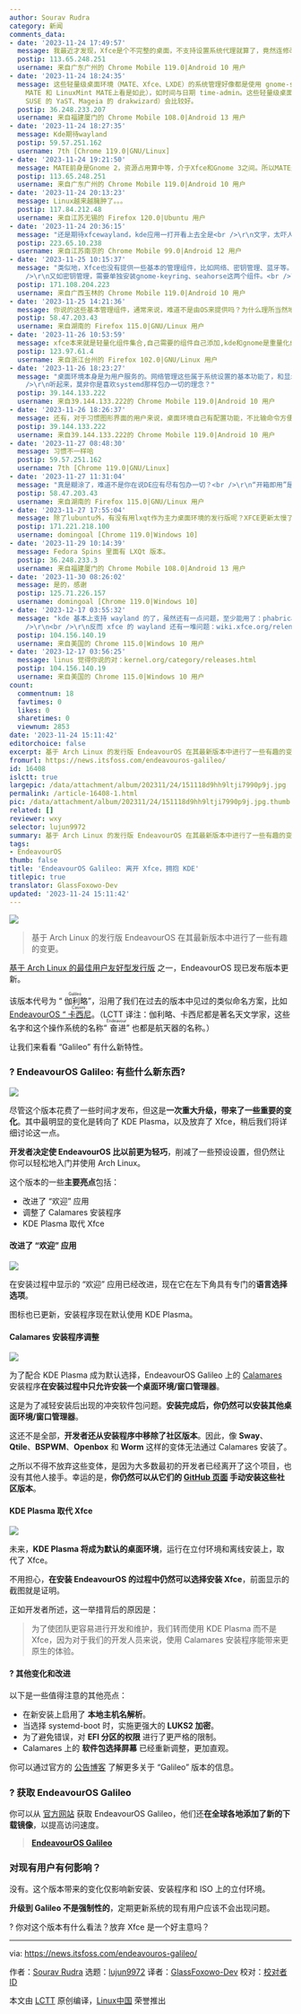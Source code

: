 ```yaml
---
author: Sourav Rudra
category: 新闻
comments_data:
- date: '2023-11-24 17:49:57'
  message: 我最近才发现，Xfce是个不完整的桌面，不支持设置系统代理就算了，竟然连修改时间都不支持。当然，对于熟悉命令行的人不是问题，但是对那些新手和偏爱图形界面的人就很麻烦了。可能LXDE/LXQT也不支持这两个功能吧，我不确定。
  postip: 113.65.248.251
  username: 来自广东广州的 Chrome Mobile 119.0|Android 10 用户
- date: '2023-11-24 18:24:35'
  message: 这些轻量级桌面环境（MATE、Xfce、LXDE）的系统管理好像都是使用 gnome-system-tools 提供的工具（至少我在 Ubuntu
    MATE 和 LinuxMint MATE上看是如此），如时间与日期 time-admin。这些轻量级桌面环境配合一个功能比较强大的图形化系统管理工具（如
    SUSE 的 YaST、Mageia 的 drakwizard）会比较好。
  postip: 36.248.233.207
  username: 来自福建厦门的 Chrome Mobile 108.0|Android 13 用户
- date: '2023-11-24 18:27:35'
  message: Kde期待wayland
  postip: 59.57.251.162
  username: 7th [Chrome 119.0|GNU/Linux]
- date: '2023-11-24 19:21:50'
  message: MATE前身是Gnome 2，资源占用算中等，介于Xfce和Gnome 3之间。所以MATE是完整的桌面，支持设置系统代理和在设置中修改时间。
  postip: 113.65.248.251
  username: 来自广东广州的 Chrome Mobile 119.0|Android 10 用户
- date: '2023-11-24 20:13:23'
  message: Linux越来越臃肿了。。。
  postip: 117.84.212.48
  username: 来自江苏无锡的 Firefox 120.0|Ubuntu 用户
- date: '2023-11-24 20:36:15'
  message: "还是期待xfcewayland，kde应用一打开看上去全是<br />\r\n文字，太吓人了，哈哈哈?。"
  postip: 223.65.10.238
  username: 来自江苏南京的 Chrome Mobile 99.0|Android 12 用户
- date: '2023-11-25 10:15:37'
  message: "类似地，Xfce也没有提供一些基本的管理组件，比如网络、密钥管理、蓝牙等。它们需要依赖第三方组件。<br />\r\n比如网络管理，还得使用第三方的network-connection-editor，以及network-manager-applet。有时容易误以为它们是Xfce的标配，其实不然。<br
    />\r\n又如密钥管理，需要单独安装gnome-keyring、seahorse这两个组件。<br />\r\n有些发行版如Manjaro默认都安装了，但是对于新手来说，如果对此不了解，也会带来麻烦。而且上述软件包有时互不依赖，容易漏装，造成功能缺失。我自己当时从KDE切换到Xfce，折腾了好一阵子。"
  postip: 171.108.204.223
  username: 来自广西玉林的 Chrome Mobile 119.0|Android 10 用户
- date: '2023-11-25 14:21:36'
  message: 你说的这些基本管理组件，通常来说，难道不是由OS来提供吗？为什么理所当然地在一个DE里要求它们？
  postip: 58.47.203.43
  username: 来自湖南的 Firefox 115.0|GNU/Linux 用户
- date: '2023-11-26 10:53:59'
  message: xfce本来就是轻量化组件集合,自己需要的组件自己添加,kde和gnome是重量化桌面,定位不一样,看自己需要,适合自己的就好!!
  postip: 123.97.61.4
  username: 来自浙江台州的 Firefox 102.0|GNU/Linux 用户
- date: '2023-11-26 18:23:27'
  message: "桌面环境本身是为用户服务的。网络管理这些属于系统设置的基本功能了，和显示设置、窗管设置一样基础。为什么不能要求？<br />\r\n<br
    />\r\n听起来，莫非你是喜欢systemd那样包办一切的理念？"
  postip: 39.144.133.222
  username: 来自39.144.133.222的 Chrome Mobile 119.0|Android 10 用户
- date: '2023-11-26 18:26:37'
  message: 还有，对于习惯图形界面的用户来说，桌面环境自己有配置功能，不比输命令方便？再说了，桌面环境提供的基本管理组件，你不喜欢，你还可以换。
  postip: 39.144.133.222
  username: 来自39.144.133.222的 Chrome Mobile 119.0|Android 10 用户
- date: '2023-11-27 08:48:30'
  message: 习惯不一样哈
  postip: 59.57.251.162
  username: 7th [Chrome 119.0|GNU/Linux]
- date: '2023-11-27 11:31:04'
  message: "真是糊涂了，难道不是你在说DE应有尽有包办一切？<br />\r\n“开箱即用”是一种发行版特征，这既包含了DE的特性，也包含内核驱动的针对优化以及其他重要开源项目的集成，普通用户只看得到桌面环境，并不意味着他点开的每一个出厂程序都应该来自桌面环境本身。"
  postip: 58.47.203.43
  username: 来自湖南的 Firefox 115.0|GNU/Linux 用户
- date: '2023-11-27 17:55:04'
  message: 除了lubuntu外，有没有用lxqt作为主力桌面环境的发行版呢？XFCE更新太慢了，虽然稳定，但是新东西出的太慢。我比较看好lxqt，轻量，开发很积极。
  postip: 171.221.218.100
  username: domingoal [Chrome 119.0|Windows 10]
- date: '2023-11-29 10:14:39'
  message: Fedora Spins 里面有 LXQt 版本。
  postip: 36.248.233.3
  username: 来自福建厦门的 Chrome Mobile 108.0|Android 13 用户
- date: '2023-11-30 08:26:02'
  message: 是的，感谢
  postip: 125.71.226.157
  username: domingoal [Chrome 119.0|Windows 10]
- date: '2023-12-17 03:55:32'
  message: "kde 基本上支持 wayland 的了，虽然还有一点问题，至少能用了：phabricator.kde.org/project/board/99/<br
    />\r\n<br />\r\n反而 xfce 的 wayland 还有一堆问题：wiki.xfce.org/releng/wayland_roadmap"
  postip: 104.156.140.19
  username: 来自美国的 Chrome 115.0|Windows 10 用户
- date: '2023-12-17 03:56:25'
  message: linus 觉得你说的对：kernel.org/category/releases.html
  postip: 104.156.140.19
  username: 来自美国的 Chrome 115.0|Windows 10 用户
count:
  commentnum: 18
  favtimes: 0
  likes: 0
  sharetimes: 0
  viewnum: 2853
date: '2023-11-24 15:11:42'
editorchoice: false
excerpt: 基于 Arch Linux 的发行版 EndeavourOS 在其最新版本中进行了一些有趣的变更。
fromurl: https://news.itsfoss.com/endeavouros-galileo/
id: 16408
islctt: true
largepic: /data/attachment/album/202311/24/151118d9hh9ltji7990p9j.jpg
permalink: /article-16408-1.html
pic: /data/attachment/album/202311/24/151118d9hh9ltji7990p9j.jpg.thumb.jpg
related: []
reviewer: wxy
selector: lujun9972
summary: 基于 Arch Linux 的发行版 EndeavourOS 在其最新版本中进行了一些有趣的变更。
tags:
- EndeavourOS
thumb: false
title: 'EndeavourOS Galileo: 离开 Xfce，拥抱 KDE'
titlepic: true
translator: GlassFoxowo-Dev
updated: '2023-11-24 15:11:42'
---
```


![](/data/attachment/album/202311/24/151118d9hh9ltji7990p9j.jpg)



> 
> 基于 Arch Linux 的发行版 EndeavourOS 在其最新版本中进行了一些有趣的变更。
> 
> 
> 


[基于 Arch Linux 的最佳用户友好型发行版](https://itsfoss.com/arch-based-linux-distros/) 之一，EndeavourOS 现已发布版本更新。


该版本代号为 “<ruby> 伽利略 <rt>  Galileo </rt></ruby>”，沿用了我们在过去的版本中见过的类似命名方案，比如 [EndeavourOS “<ruby> 卡西尼 <rt>  Cassini </rt></ruby>](https://news.itsfoss.com/endeavouros-cassini/)。（LCTT 译注：伽利略、卡西尼都是著名天文学家，这些名字和这个操作系统的名称“<ruby> 奋进 <rt>  Endeavour </rt></ruby>” 也都是航天器的名称。）


让我们来看看 “Galileo” 有什么新特性。


### ? EndeavourOS Galileo: 有些什么新东西?


![](/data/attachment/album/202311/24/151142evrr8cnv2neyjvyy.jpg)


尽管这个版本花费了一些时间才发布，但这是**一次重大升级，带来了一些重要的变化**。其中最明显的变化是转向了 KDE Plasma，以及放弃了 Xfce，稍后我们将详细讨论这一点。


**开发者决定使 EndeavourOS 比以前更为轻巧**，削减了一些预设设置，但仍然让你可以轻松地入门并使用 Arch Linux。


这个版本的一些**主要亮点**包括：


* 改进了 “欢迎” 应用
* 调整了 Calamares 安装程序
* KDE Plasma 取代 Xfce


#### 改进了 “欢迎” 应用


![](/data/attachment/album/202311/24/151142in4npp9n3p4kpdne.png)


在安装过程中显示的 “欢迎” 应用已经改进，现在它在左下角具有专门的**语言选择选项**。


图标也已更新，安装程序现在默认使用 KDE Plasma。


#### Calamares 安装程序调整


![](/data/attachment/album/202311/24/151143de9exne9m5eem4tq.png)


为了配合 KDE Plasma 成为默认选择，EndeavourOS Galileo 上的 [Calamares](https://calamares.io/) 安装程序**在安装过程中只允许安装一个桌面环境/窗口管理器**。


这是为了减轻安装后出现的冲突软件包问题。**安装完成后，你仍然可以安装其他桌面环境/窗口管理器**。


这还不是全部，**开发者还从安装程序中移除了社区版本**。因此，像 **Sway**、**Qtile**、**BSPWM**、**Openbox** 和 **Worm** 这样的变体无法通过 Calamares 安装了。


之所以不得不放弃这些变体，是因为大多数最初的开发者已经离开了这个项目，也没有其他人接手。幸运的是，**你仍然可以从它们的 [GitHub 页面](https://github.com/EndeavourOS-Community-Editions) 手动安装这些社区版本**。


#### KDE Plasma 取代 Xfce


![](/data/attachment/album/202311/24/151143sngz92u2b2nnynbb.jpg)


未来，**KDE Plasma 将成为默认的桌面环境**，运行在立付环境和离线安装上，取代了 Xfce。


不用担心，**在安装 EndeavourOS 的过程中仍然可以选择安装 Xfce**，前面显示的截图就是证明。


正如开发者所述，这一举措背后的原因是：



> 
> 为了使团队更容易进行开发和维护，我们转而使用 KDE Plasma 而不是 Xfce，因为对于我们的开发人员来说，使用 Calamares 安装程序能带来更原生的体验。
> 
> 
> 


#### ?️ 其他变化和改进


以下是一些值得注意的其他亮点：


* 在新安装上启用了 **本地主机名解析**。
* 当选择 systemd-boot 时，实施更强大的 **LUKS2 加密**。
* 为了避免错误，对 **EFI 分区的权限** 进行了更严格的限制。
* Calamares 上的 **软件包选择屏幕** 已经重新调整，更加直观。


你可以通过官方的 [公告博客](https://endeavouros.com/news/slimmer-options-but-lean-and-in-a-new-live-environment-galileo-has-arrived/) 了解更多关于 “Galileo” 版本的信息。


### ? 获取 EndeavourOS Galileo


你可以从 [官方网站](https://endeavouros.com/) 获取 EndeavourOS Galileo，他们还**在全球各地添加了新的下载镜像**，以提高访问速度。



> 
> **[EndeavourOS Galileo](https://endeavouros.com/)**
> 
> 
> 


### 对现有用户有何影响？


没有。这个版本带来的变化仅影响新安装、安装程序和 ISO 上的立付环境。


**升级到 Galileo 不是强制性的**，定期更新系统的现有用户应该不会出现问题。


? 你对这个版本有什么看法？放弃 Xfce 是一个好主意吗？




---


via: <https://news.itsfoss.com/endeavouros-galileo/>


作者：[Sourav Rudra](https://news.itsfoss.com/author/sourav/) 选题：[lujun9972](https://github.com/lujun9972) 译者：[GlassFoxowo-Dev](https://github.com/GlassFoxowo-Dev) 校对：[校对者ID](https://github.com/%E6%A0%A1%E5%AF%B9%E8%80%85ID)


本文由 [LCTT](https://github.com/LCTT/TranslateProject) 原创编译，[Linux中国](https://linux.cn/) 荣誉推出